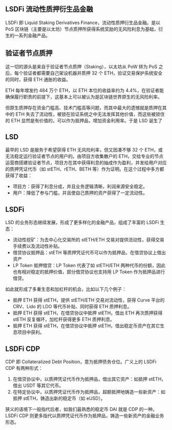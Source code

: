 ## LSDFi 流动性质押衍生品金融

LSDFi 即 Liquid Staking Derivatives Finance，流动性质押衍生品金融。是以 PoS 区块链（主要是以太坊）节点质押所获得系统奖励的无风险利息为基础，衍生的一系列金融产品。

## 验证者节点质押

这一切的源头是来自于验证者节点质押（Staking），以太坊从 PoW 转为 PoS 之后，每个验证者都需要自己架设机器并质押 32 个 ETH，验证交易保护系统安全的同时，获得 ETH 通胀的收益。

ETH 每年增发约 484 万个 ETH，以 ETH 本位的收益率约为 4.4%，在验证者能确保履行职责的前提下，这基本上可以被认为是区块链世界原生的无风险利率。

但原生质押存在资金门槛高、技术门槛高等问题，而其中最大的遗憾就是质押在其中的 ETH 失去了流动性，被锁在验证系统之中无法发挥其他价值，而这些被锁住的 ETH 显然是有价值的，可以作为抵押品，增加资金利用率。于是 LSD 诞生了

## LSD

最早的 LSD 是服务于希望获得 ETH 无风险利率，但又因凑不够 32 个 ETH，或无法稳定运行验证者节点的用户的。由项目方收集散户的 ETH，交给专业的节点运营商搭建验证者节点，项目方在其中获得利息的抽成作为盈利，并发给用户对应的质押凭证代币（如 stETH、rETH、BETH 等）作为证明。在这个过程中多方都获得了收益：

- 项目方：获得了利息分成，并且业务逻辑清晰，利润来源安全稳定。
- 用户：降低了参与门槛，并且使自己质押的资产获得了一定流动性。

## LSDFi

LSD 的业务形态继续发展，形成了更多样化的金融产品，组成了丰富的 LSDFi 生态：

- 流动性挖矿：为去中心化交易所的 stETH/ETH 交易对提供流动性，获得交易手续费以及流动性补贴。
- 借贷协议抵押品：stETH 等质押凭证代币可以作为抵押品，在借贷协议上借出资产
- LP Token 抵押借贷：LP Token 代表了如 stETH/ETH 两种代币的份额，因此也有相对稳定的抵押价值，部分借贷协议也支持用 LP Token 作为抵押品进行借贷。

如此就形成了多重生息和加杠杆的机会，比如以下几个例子：

- 抵押 ETH 获得 stETH，提供 stETH/ETH 交易对流动性，获得 Curve 平台的 CRV、Lido 的 LDO 等代币补贴、同时获得 ETH 质押利息。
- 抵押 ETH 获得 stETH，在借贷协议中抵押 stETH，借出 ETH 再次质押获得 stETH 反复循环，加杠杆获得更多 ETH 质押利息。
- 抵押 ETH 获得 stETH，在借贷协议中抵押 stETH，借出稳定币资产在其它生息项目中获利。
  
## LSDFi CDP

CDP 即 Collateralized Debt Position，意为抵押债务仓位。广义上的 LSDFi CDP 有两种形式：

1. 在借贷协议中，以质押凭证代币作为抵押品，借出其它资产：如抵押 stETH，借出 USDT 等其它代币。
2. 在特定协议中，以质押凭证代币作为抵押品，超额抵押地铸造一些新资产：如抵押 stETH，铸造出新的稳定币（如 eUSD）。

狭义的语境下一般指代后者，如我们最熟悉的稳定币 DAI 就是 CDP 的一种。LSDFi CDP 则更多指代以质押凭证代币作为抵押品，铸造一些新资产的金融业务形态。